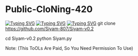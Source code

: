 # Public-CloNing-420
[![Typing SVG](https://readme-typing-svg.demolab.com?font=Fira+Code&pause=1000&width=335&lines=+Assalam+Walaikum%F0%9F%92%9A)](https://git.io/typing-svg)
[![Typing SVG](https://readme-typing-svg.demolab.com?font=Fira+Code&pause=1000&color=16F737&width=435&lines=Welcome+to+My+Github+Profile;Follow+mE+mY+New+Github)](https://git.io/typing-svg)
[![Typing SVG](https://readme-typing-svg.demolab.com?font=Fira+Code&pause=1000&color=F70000&width=435&lines=Public+id+CloNing_Working%E2%9C%85;I'm+Mr.Siyam+Okay+Bro%F0%9F%98%B1)](https://git.io/typing-svg)
git clone https://github.com/Siyam-807/Siyam-v0.2

cd Siyam-v0.2
python Siyam.py

Note: (This ToOLs Are Paid, So 
You Need Permission To Use)

